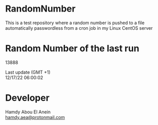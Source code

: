 # RandomNumber    
This is a test repository where a random number is pushed to a file automatically passwordless from a cron job in my Linux CentOS server    
# Random Number of the last run   
13888
      
Last update (GMT +1)    
12/17/22 06:00:02
# Developer    
Hamdy Abou El Anein   
hamdy.aea@protonmail.com

